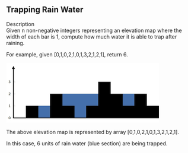 Trapping Rain Water
---
Description<br/>
Given n non-negative integers representing an elevation map where the width of each bar is 1,
 compute how much water it is able to trap after raining.

For example, given [0,1,0,2,1,0,1,3,2,1,2,1], return 6.

![rainwatertrap](https://github.com/dimdark/leetcode_exercise/blob/master/src/main/java/leetCode_42/rainwatertrap.png)

The above elevation map is represented by array [0,1,0,2,1,0,1,3,2,1,2,1]. 

In this case, 6 units of rain water (blue section) are being trapped. 
